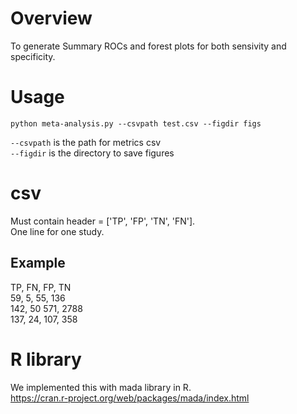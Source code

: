 # Overview
To generate Summary ROCs and forest plots for both sensivity and specificity.

# Usage
`python meta-analysis.py --csvpath test.csv --figdir figs`

`--csvpath` is the path for metrics csv  
`--figdir` is the directory to save figures

# csv
Must contain header = ['TP', 'FP', 'TN', 'FN'].  
One line for one study.
## Example  
TP, FN, FP, TN  
59, 5, 55, 136  
142, 50	571, 2788  
137, 24, 107, 358  

# R library
We implemented this with mada library in R.  
https://cran.r-project.org/web/packages/mada/index.html

